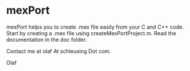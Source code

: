 mexPort
=======

mexPort helps you to create .mex file easily from your C and C++ code. Start by creating a .mex file using createMexPortProject.m. Read the documentation in the doc folder.

Contact me at olaf At schleusing Dot com.

Olaf
